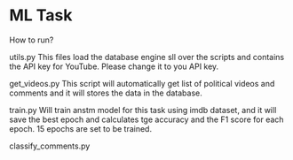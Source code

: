 # ML Task
How to run?

utils.py
This files load the database engine sll over the scripts and contains the API key for YouTube.
Please change it to you API key.
 
get_videos.py
This script will automatically get list of political videos and comments and it will stores the data in the database.

train.py
Will train anstm model for this task using imdb dataset, and it will save the best epoch and calculates tge accuracy and the F1 score for each epoch.
15 epochs are set to be trained.

classify_comments.py


